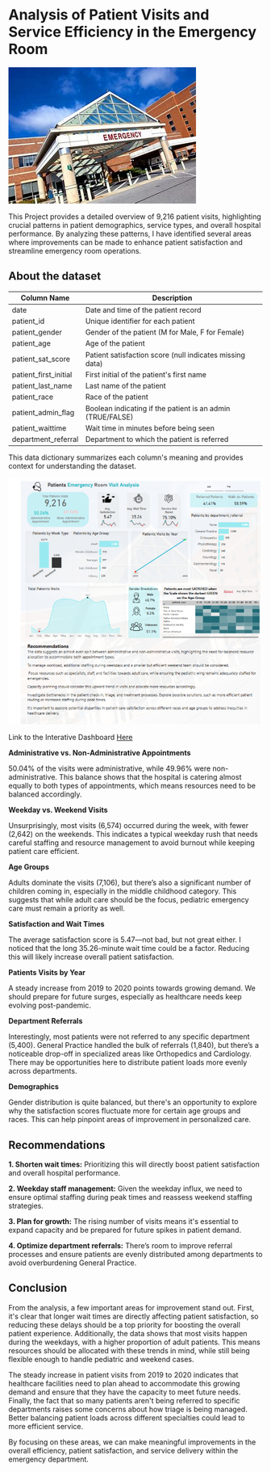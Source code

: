 # Analysis of Patient Visits and Service Efficiency in the Emergency Room

![](Emergency_Picture.jpeg)

This Project provides a detailed overview of 9,216 patient visits, highlighting crucial patterns in patient demographics, service types, and overall hospital performance. By analyzing these patterns, I have identified several areas where improvements can be made to enhance patient satisfaction and streamline emergency room operations.

## About the dataset

| Column Name         | Description                                            |
|---------------------|--------------------------------------------------------|
| date                | Date and time of the patient record                     |
| patient_id          | Unique identifier for each patient                      |
| patient_gender      | Gender of the patient (M for Male, F for Female)        |
| patient_age         | Age of the patient                                      |
| patient_sat_score   | Patient satisfaction score (null indicates missing data)|
| patient_first_initial | First initial of the patient's first name               |
| patient_last_name   | Last name of the patient                                |
| patient_race        | Race of the patient                                     |
| patient_admin_flag  | Boolean indicating if the patient is an admin (TRUE/FALSE)|
| patient_waittime    | Wait time in minutes before being seen                  |
| department_referral | Department to which the patient is referred             |

This data dictionary summarizes each column's meaning and provides context for understanding the dataset.

![](Emergency_visit_dashboard.png)

Link to the Interative Dashboard [Here](https://app.powerbi.com/view?r=eyJrIjoiNzZiNjIwODEtZmM5NS00MGRmLWExNmItMDIxMTgyYmQwYjM2IiwidCI6ImRmODY3OWNkLWE4MGUtNDVkOC05OWFjLWM4M2VkN2ZmOTVhMCJ9)

**Administrative vs. Non-Administrative Appointments**

50.04% of the visits were administrative, while 49.96% were non-administrative. This balance shows that the hospital is catering almost equally to both types of appointments, which means resources need to be balanced accordingly.

**Weekday vs. Weekend Visits**

Unsurprisingly, most visits (6,574) occurred during the week, with fewer (2,642) on the weekends. This indicates a typical weekday rush that needs careful staffing and resource management to avoid burnout while keeping patient care efficient.

**Age Groups**

Adults dominate the visits (7,106), but there’s also a significant number of children coming in, especially in the middle childhood category. This suggests that while adult care should be the focus, pediatric emergency care must remain a priority as well.

**Satisfaction and Wait Times**

The average satisfaction score is 5.47—not bad, but not great either. I noticed that the long 35.26-minute wait time could be a factor. Reducing this will likely increase overall patient satisfaction.

**Patients Visits by Year**

A steady increase from 2019 to 2020 points towards growing demand. We should prepare for future surges, especially as healthcare needs keep evolving post-pandemic.

**Department Referrals**

Interestingly, most patients were not referred to any specific department (5,400). General Practice handled the bulk of referrals (1,840), but there’s a noticeable drop-off in specialized areas like Orthopedics and Cardiology. There may be opportunities here to distribute patient loads more evenly across departments.

**Demographics**

Gender distribution is quite balanced, but there's an opportunity to explore why the satisfaction scores fluctuate more for certain age groups and races. This can help pinpoint areas of improvement in personalized care.

## Recommendations

**1. Shorten wait times:** Prioritizing this will directly boost patient satisfaction and overall hospital performance.

**2. Weekday staff management:** Given the weekday influx, we need to ensure optimal staffing during peak times and reassess weekend staffing strategies.

**3. Plan for growth:** The rising number of visits means it's essential to expand capacity and be prepared for future spikes in patient demand.

**4. Optimize department referrals:** There’s room to improve referral processes and ensure patients are evenly distributed among departments to avoid overburdening General 
Practice.

## Conclusion

From the analysis, a few important areas for improvement stand out. First, it's clear that longer wait times are directly affecting patient satisfaction, so reducing these delays should be a top priority for boosting the overall patient experience. Additionally, the data shows that most visits happen during the weekdays, with a higher proportion of adult patients. This means resources should be allocated with these trends in mind, while still being flexible enough to handle pediatric and weekend cases.

The steady increase in patient visits from 2019 to 2020 indicates that healthcare facilities need to plan ahead to accommodate this growing demand and ensure that they have the capacity to meet future needs. Finally, the fact that so many patients aren't being referred to specific departments raises some concerns about how triage is being managed. Better balancing patient loads across different specialties could lead to more efficient service.

By focusing on these areas, we can make meaningful improvements in the overall efficiency, patient satisfaction, and service delivery within the emergency department.
